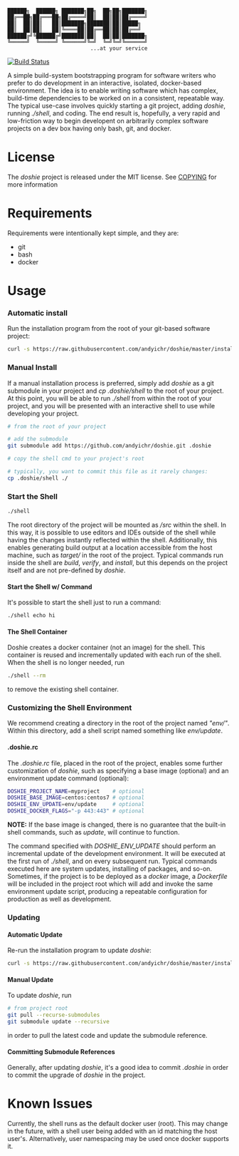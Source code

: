 
    ██████╗  ██████╗ ███████╗██╗  ██╗██╗███████╗
    ██╔══██╗██╔═══██╗██╔════╝██║  ██║██║██╔════╝
    ██║  ██║██║   ██║███████╗███████║██║█████╗  
    ██║  ██║██║   ██║╚════██║██╔══██║██║██╔══╝  
    ██████╔╝╚██████╔╝███████║██║  ██║██║███████╗
    ╚═════╝  ╚═════╝ ╚══════╝╚═╝  ╚═╝╚═╝╚══════╝
                              ...at your service

[![Build Status](https://travis-ci.org/andyichr/doshie.svg)](https://travis-ci.org/andyichr/doshie)

A simple build-system bootstrapping program for software writers who prefer to
do development in an interactive, isolated, docker-based environment. The idea
is to enable writing software which has complex, build-time dependencies to be
worked on in a consistent, repeatable way. The typical use-case involves
quickly starting a git project, adding *doshie*, running *./shell*, and coding.
The end result is, hopefully, a very rapid and low-friction way to begin
developent on arbitrarily complex software projects on a dev box having only
bash, git, and docker.

License
=======

The *doshie* project is released under the MIT license. See
[COPYING](COPYING.md) for more information

Requirements
============

Requirements were intentionally kept simple, and they are:

- git
- bash
- docker

Usage
=====

### Automatic install

Run the installation program from the root of your git-based software project:

```bash
curl -s https://raw.githubusercontent.com/andyichr/doshie/master/install | bash -
```

### Manual Install

If a manual installation process is preferred, simply add *doshie* as a git
submodule in your project and *cp .doshie/shell* to the root of your project.
At this point, you will be able to run *./shell* from within the root of your
project, and you will be presented with an interactive shell to use while
developing your project.

```bash
# from the root of your project

# add the submodule
git submodule add https://github.com/andyichr/doshie.git .doshie

# copy the shell cmd to your project's root

# typically, you want to commit this file as it rarely changes:
cp .doshie/shell ./
```

### Start the Shell

```bash
./shell
```

The root directory of the project will be mounted as */src* within the shell.
In this way, it is possible to use editors and IDEs outside of the shell while
having the changes instantly reflected within the shell. Additionally, this
enables generating build output at a location accessible from the host machine,
such as *target/* in the root of the project. Typical commands run inside the
shell are *build*, *verify*, and *install*, but this depends on the project
itself and are not pre-defined by *doshie*.

#### Start the Shell w/ Command

It's possible to start the shell just to run a command:

```bash
./shell echo hi
```

#### The Shell Container

Doshie creates a docker container (not an image) for the shell. This container
is reused and incrementally updated with each run of the shell. When the shell
is no longer needed, run

```bash
./shell --rm
```

to remove the existing shell container.

### Customizing the Shell Environment

We recommend creating a directory in the root of the project named *"env/"*.
Within this directory, add a shell script named something like *env/update*.

#### .doshie.rc

The *.doshie.rc* file, placed in the root of the project, enables some further
customization of *doshie*, such as specifying a base image (optional) and an
environment update command (optional):

```bash
DOSHIE_PROJECT_NAME=myproject    # optional
DOSHIE_BASE_IMAGE=centos:centos7 # optional
DOSHIE_ENV_UPDATE=env/update     # optional
DOSHIE_DOCKER_FLAGS="-p 443:443" # optional
```

**NOTE:** If the base image is changed, there is no guarantee that the built-in
shell commands, such as *update*, will continue to function.

The command specified with *DOSHIE_ENV_UPDATE* should perform an incremental
update of the development environment. It will be executed at the first run of
*./shell*, and on every subsequent run. Typical commands executed here are
system updates, installing of packages, and so-on. Sometimes, if the project is
to be deployed as a *docker* image, a *Dockerfile* will be included in the
project root which will add and invoke the same environment update script,
producing a repeatable configuration for production as well as development.

### Updating

#### Automatic Update

Re-run the installation program to update *doshie*:

```bash
curl -s https://raw.githubusercontent.com/andyichr/doshie/master/install | bash -
```

#### Manual Update

To update *doshie*, run

```bash
# from project root
git pull --recurse-submodules
git submodule update --recursive
```

in order to pull the latest code and update the submodule reference.

#### Committing Submodule References

Generally, after updating *doshie*, it's a good idea to commit *.doshie* in
order to commit the upgrade of *doshie* in the project.

Known Issues
============

Currently, the shell runs as the default docker user (root). This may change in
the future, with a shell user being added with an id matching the host user's.
Alternatively, user namespacing may be used once docker supports it.
